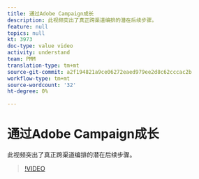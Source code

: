 ```yaml
---
title: 通过Adobe Campaign成长
description: 此视频突出了真正跨渠道编排的潜在后续步骤。
feature: null
topics: null
kt: 3973
doc-type: value video
activity: understand
team: PMM
translation-type: tm+mt
source-git-commit: a2f194821a9ce06272eaed979ee2d8c62cccac2b
workflow-type: tm+mt
source-wordcount: '32'
ht-degree: 0%

---
```



# 通过Adobe Campaign成长

此视频突出了真正跨渠道编排的潜在后续步骤。

>[!VIDEO](https://video.tv.adobe.com/v/29460?quality=12)
